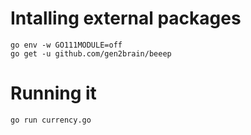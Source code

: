 # Intalling external packages 

```
go env -w GO111MODULE=off
go get -u github.com/gen2brain/beeep
```

# Running it 
```
go run currency.go
```